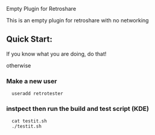 Empty Plugin for Retroshare

This is an empty plugin for retroshare with no networking



## Quick Start:

If you know what you are doing, do that!

otherwise

### Make a new user
```
  useradd retrotester
```
### instpect then run the build and test script (KDE)
```
  cat testit.sh
  ./testit.sh
```


